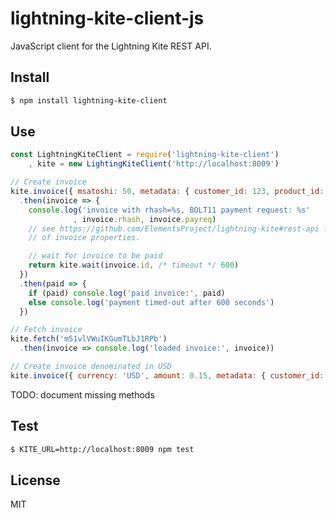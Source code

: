 # lightning-kite-client-js

JavaScript client for the Lightning Kite REST API.

## Install

```bash
$ npm install lightning-kite-client
```

## Use

```js
const LightningKiteClient = require('lightning-kite-client')
    , kite = new LightingKiteClient('http://localhost:8009')

// Create invoice
kite.invoice({ msatoshi: 50, metadata: { customer_id: 123, product_id: 456 } })
  .then(invoice => {
    console.log('invoice with rhash=%s, BOLT11 payment request: %s'
              , invoice.rhash, invoice.payreq)
    // see https://github.com/ElementsProject/lightning-kite#rest-api for the full list
    // of invoice properties.

    // wait for invoice to be paid
    return kite.wait(invoice.id, /* timeout */ 600)
  })
  .then(paid => {
    if (paid) console.log('paid invoice:', paid)
    else console.log('payment timed-out after 600 seconds')
  })

// Fetch invoice
kite.fetch('m51vlVWuIKGumTLbJ1RPb')
  .then(invoice => console.log('loaded invoice:', invoice))

// Create invoice denominated in USD
kite.invoice({ currency: 'USD', amount: 0.15, metadata: { customer_id: 123 } })
```

TODO: document missing methods

## Test

```bash
$ KITE_URL=http://localhost:8009 npm test
```

## License
MIT

